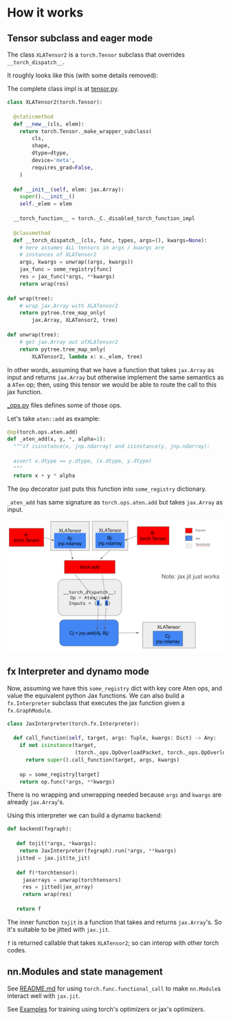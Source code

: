 How it works
============


## Tensor subclass and eager mode

The class `XLATensor2` is a `torch.Tensor` subclass
that overrides `__torch_dispatch__`.

It roughly looks like this (with some details removed):

The complete class impl is at [tensor.py](../torchax/tensor.py).

```python
class XLATensor2(torch.Tensor):

  @staticmethod
  def __new__(cls, elem):
    return torch.Tensor._make_wrapper_subclass(
        cls,
        shape,
        dtype=dtype,
        device='meta',
        requires_grad=False,
    )

  def __init__(self, elem: jax.Array):
    super().__init__()
    self._elem = elem

  __torch_function__ = torch._C._disabled_torch_function_impl

  @classmethod
  def __torch_dispatch__(cls, func, types, args=(), kwargs=None):
    # here assumes ALL tensors in args / kwargs are 
    # instances of XLATensor2
    args, kwargs = unwrap((args, kwargs))
    jax_func = some_registry[func]
    res = jax_func(*args, **kwargs)
    return wrap(res)

def wrap(tree):
    # wrap jax.Array with XLATensor2
    return pytree.tree_map_only(
        jax.Array, XLATensor2, tree)

def unwrap(tree):
    # get jax.Array out ofXLATensor2
    return pytree.tree_map_only(
        XLATensor2, lambda x: x._elem, tree)
```

In other words, assuming that we have a function
that takes `jax.Array` as input and returns `jax.Array`
but otherwise implement the same semantics
as a `ATen` op; then, using this tensor we would 
be able to route the call to this jax function.

[_ops.py](../torchax/_ops.py) files defines some of those ops.

Let's take `aten::add` as example:

```python
@op(torch.ops.aten.add)
def _aten_add(x, y, *, alpha=1):
  """if isinstance(x, jnp.ndarray) and isinstance(y, jnp.ndarray):

  assert x.dtype == y.dtype, (x.dtype, y.dtype)
  """
  return x + y * alpha
```

The `@op` decorator just puts this function into `some_registry` dictionary.

`_aten_add` has same signature as `torch.ops.aten.add` but takes `jax.Array` as
input.

![](dispatch.png)


## fx Interpreter and dynamo mode

Now, assuming we have this `some_registry` dict with key core Aten ops,
and value the equivalent python Jax functions. We can also build a `fx.Interpreter`
subclass that executes the jax function given a `fx.GraphModule`.


```python
class JaxInterpreter(torch.fx.Interpreter):

  def call_function(self, target, args: Tuple, kwargs: Dict) -> Any:
    if not isinstance(target,
                      (torch._ops.OpOverloadPacket, torch._ops.OpOverload)):
      return super().call_function(target, args, kwargs)

    op = some_registry[target]
    return op.func(*args, **kwargs)
```

There is no wrapping and unwrapping needed because `args` and `kwargs` are 
already `jax.Array`'s.

Using this interpreter we can build a dynamo backend:

```python
def backend(fxgraph):

   def tojit(*args, *kwargs):
    return JaxInterpreter(fxgraph).run(*args, **kwargs)
   jitted = jax.jit(to_jit)

   def f(*torchtensor):
     jaxarrays = unwrap(torchtensors)
     res = jitted(jax_array)
     return wrap(res)

   return f
```

The inner function `tojit` is a function that takes and returns 
`jax.Array`'s. So it's suitable to be jitted with `jax.jit`.

`f` is returned callable that takes `XLATensor2`; so can interop with 
other torch codes.

## nn.Modules and state management

See [README.md](../README.md) for using `torch.func.functional_call` to 
make `nn.Module`s interact well with `jax.jit`.

See [Examples](../examples/README.md) for training using torch's optimizers or jax's
optimizers.

[def]: dispatch.png